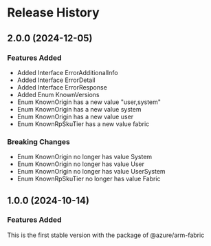 # Release History
    
## 2.0.0 (2024-12-05)
    
### Features Added

  - Added Interface ErrorAdditionalInfo
  - Added Interface ErrorDetail
  - Added Interface ErrorResponse
  - Added Enum KnownVersions
  - Enum KnownOrigin has a new value "user,system"
  - Enum KnownOrigin has a new value system
  - Enum KnownOrigin has a new value user
  - Enum KnownRpSkuTier has a new value fabric

### Breaking Changes

  - Enum KnownOrigin no longer has value System
  - Enum KnownOrigin no longer has value User
  - Enum KnownOrigin no longer has value UserSystem
  - Enum KnownRpSkuTier no longer has value Fabric
    
    
## 1.0.0 (2024-10-14)

### Features Added

This is the first stable version with the package of @azure/arm-fabric
